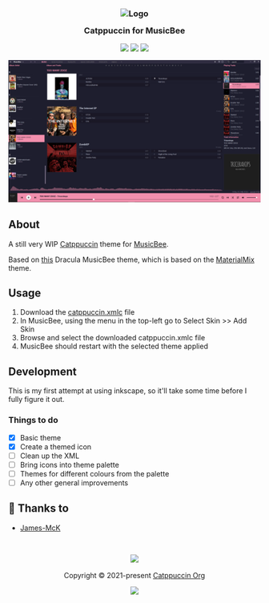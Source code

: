 <h3 align="center">
	<img src="https://raw.githubusercontent.com/catppuccin/catppuccin/dev/assets/logos/exports/1544x1544_circle.png" width="100" alt="Logo"/><br/>
	<img src="https://raw.githubusercontent.com/catppuccin/catppuccin/dev/assets/misc/transparent.png" height="30" width="0px"/>
	Catppuccin for MusicBee
	<img src="https://raw.githubusercontent.com/catppuccin/catppuccin/dev/assets/misc/transparent.png" height="30" width="0px"/>
</h3>

<p align="center">
    <a href="https://github.com/James-McK/Catppuccin-MusicBee/stargazers"><img src="https://img.shields.io/github/stars/James-McK/Catppuccin-MusicBee?colorA=1e1e28&colorB=c9cbff&style=for-the-badge&logo=starship"></a>
    <a href="https://github.com/James-McK/Catppuccin-MusicBee/issues"><img src="https://img.shields.io/github/issues/James-McK/Catppuccin-MusicBee?colorA=1e1e28&colorB=f7be95&style=for-the-badge"></a>
    <a href="https://github.com/James-McK/Catppuccin-MusicBee/contributors"><img src="https://img.shields.io/github/contributors/James-McK/Catppuccin-MusicBee?colorA=1e1e28&colorB=b1e1a6&style=for-the-badge"></a>
</p>

<p align="center">
  <img src="https://github.com/James-McK/catppuccin-musicbee/blob/main/assets/screenshot.png"/>
</p>

## About

A still very WIP [Catppuccin](https://github.com/catppuccin/catppuccin) theme for [MusicBee](https://getmusicbee.com/).

Based on [this](https://github.com/dracula/musicbee) Dracula MusicBee theme, which is based on the [MaterialMix](https://getmusicbee.com/addons/skins/203/materialmix-hidpi-supported/) theme.

## Usage

1. Download the [catppuccin.xmlc](https://github.com/James-McK/Catppuccin-MusicBee/blob/main/Catppuccin/catppuccin.xmlc) file
2. In MusicBee, using the menu in the top-left go to Select Skin >> Add Skin
3. Browse and select the downloaded catppuccin.xmlc file
4. MusicBee should restart with the selected theme applied

## Development

This is my first attempt at using inkscape, so it'll take some time before I fully figure it out.

### Things to do

- [x] Basic theme
- [x] Create a themed icon
- [ ] Clean up the XML
- [ ] Bring icons into theme palette
- [ ] Themes for different colours from the palette
- [ ] Any other general improvements

## 💝 Thanks to

- [James-McK](https://github.com/James-McK)

&nbsp;

<p align="center"><img src="https://raw.githubusercontent.com/catppuccin/catppuccin/dev/assets/footers/gray0_ctp_on_line.svg?sanitize=true" /></p>
<p align="center">Copyright &copy; 2021-present <a href="https://github.com/catppuccin" target="_blank">Catppuccin Org</a>
<p align="center"><a href="https://github.com/catppuccin/catppuccin/blob/main/LICENSE"><img src="https://img.shields.io/static/v1.svg?style=for-the-badge&label=License&message=MIT&logoColor=d9e0ee&colorA=302d41&colorB=c9cbff"/></a></p>

